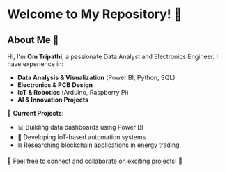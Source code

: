 
# Welcome to My Repository! 🚀

## About Me 👋
Hi, I'm **Om Tripathi**, a passionate Data Analyst and Electronics Engineer. I have experience in:
- **Data Analysis & Visualization** (Power BI, Python, SQL)
- **Electronics & PCB Design**
- **IoT & Robotics** (Arduino, Raspberry Pi)
- **AI & Innovation Projects**

📌 **Current Projects**:
- 📊 Building data dashboards using Power BI
- 🔌 Developing IoT-based automation systems
- ⛓️ Researching blockchain applications in energy trading

💬 Feel free to connect and collaborate on exciting projects! 🚀
